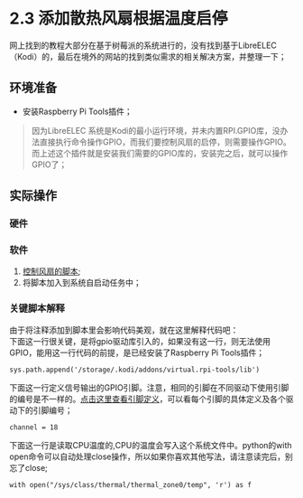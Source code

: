 # 2.3 添加散热风扇根据温度启停
网上找到的教程大部分在基于树莓派的系统进行的，没有找到基于LibreELEC（Kodi）的，最后在境外的网站的找到类似需求的相关解决方案，并整理一下；

## 环境准备
* 安装Raspberry Pi Tools插件；
> 因为LibreELEC 系统是Kodi的最小运行环境，并未内置RPI.GPIO库，没办法直接执行命令操作GPIO，而我们要控制风扇的启停，则需要操作GPIO。
> 而上述这个插件就是安装我们需要的GPIO库的，安装完之后，就可以操作GPIO了；

## 实际操作
### 硬件

### 软件
1. [控制风扇的脚本](fans.py);
2. 将脚本加入到系统自启动任务中；


### 关键脚本解释
由于将注释添加到脚本里会影响代码美观，就在这里解释代码吧：  
下面这一行很关键，是将gpio驱动库引入的，如果没有这一行，则无法使用GPIO，能用这一行代码的前提，是已经安装了Raspberry Pi Tools插件；

```sys.path.append('/storage/.kodi/addons/virtual.rpi-tools/lib')```

下面这一行定义信号输出的GPIO引脚。注意，相同的引脚在不同驱动下使用引脚的编号是不一样的。[点击这里查看引脚定义](https://pinout.xyz/)，可以看每个引脚的具体定义及各个驱动下的引脚编号；

```
channel = 18
```

下面这一行是读取CPU温度的,CPU的温度会写入这个系统文件中。python的with open命令可以自动处理close操作，所以如果你喜欢其他写法，请注意读完后，别忘了close;

```
with open("/sys/class/thermal/thermal_zone0/temp", 'r') as f
```